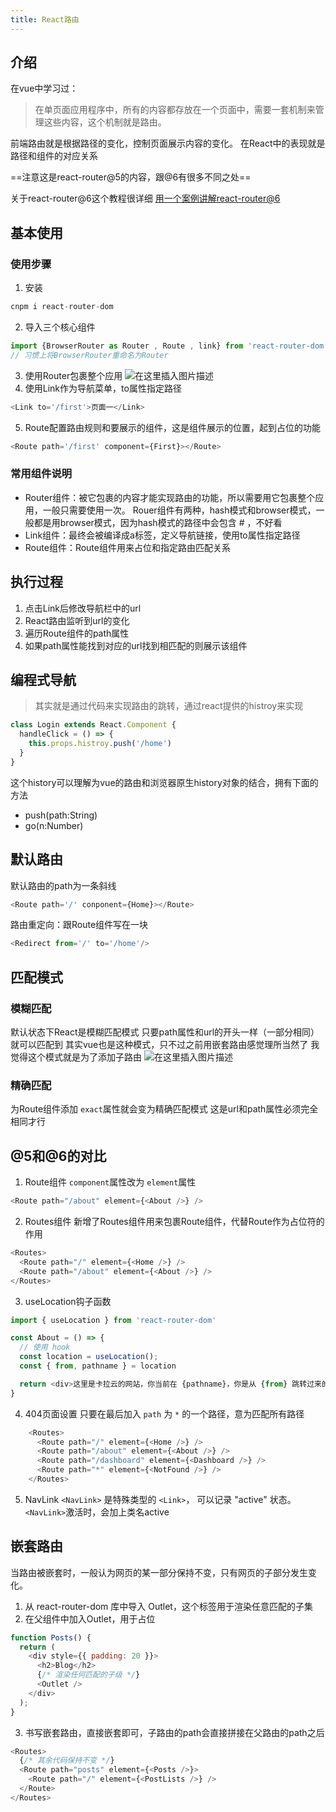 ```yaml
---
title: React路由
---
```

## 介绍

在vue中学习过：

> 在单页面应用程序中，所有的内容都存放在一个页面中，需要一套机制来管理这些内容，这个机制就是路由。

前端路由就是根据路径的变化，控制页面展示内容的变化。
在React中的表现就是路径和组件的对应关系

==注意这是react-router@5的内容，跟@6有很多不同之处==

关于react-router@6这个教程很详细
[用一个案例讲解react-router@6](https://cloud.tencent.com/developer/article/1965740)

## 基本使用

### 使用步骤

1. 安装

```javascript
cnpm i react-router-dom
```

2. 导入三个核心组件

```javascript
import {BrowserRouter as Router , Route , link} from 'react-router-dom'
// 习惯上将BrowserRouter重命名为Router
```

3. 使用Router包裹整个应用
   ![在这里插入图片描述](https://img-blog.csdnimg.cn/60b36019d17f40d5b07553af69b849f8.png)
4. 使用Link作为导航菜单，to属性指定路径

```javascript
<Link to='/first'>页面一</Link>
```

5. Route配置路由规则和要展示的组件，这是组件展示的位置，起到占位的功能

```javascript
<Route path='/first' component={First}></Route>
```

### 常用组件说明

+ Router组件：被它包裹的内容才能实现路由的功能，所以需要用它包裹整个应用，一般只需要使用一次。
  Rouer组件有两种，hash模式和browser模式，一般都是用browser模式，因为hash模式的路径中会包含 *#* ，不好看
+ Link组件：最终会被编译成a标签，定义导航链接，使用to属性指定路径
+ Route组件：Route组件用来占位和指定路由匹配关系

## 执行过程

1. 点击Link后修改导航栏中的url
2. React路由监听到url的变化
3. 遍历Route组件的path属性
4. 如果path属性能找到对应的url找到相匹配的则展示该组件

## 编程式导航

> 其实就是通过代码来实现路由的跳转，通过react提供的histroy来实现

```javascript
class Login extends React.Component {
  handleClick = () => {
	this.props.histroy.push('/home')
  }
}
```

这个history可以理解为vue的路由和浏览器原生history对象的结合，拥有下面的方法

+ push(path:String)
+ go(n:Number)

## 默认路由

默认路由的path为一条斜线

```javascript
<Route path='/' conponent={Home}></Route>
```

路由重定向：跟Route组件写在一块

```javascript
<Redirect from='/' to='/home'/>
```

## 匹配模式

### 模糊匹配

默认状态下React是模糊匹配模式
只要path属性和url的开头一样（一部分相同）就可以匹配到
其实vue也是这种模式，只不过之前用嵌套路由感觉理所当然了
我觉得这个模式就是为了添加子路由
![在这里插入图片描述](https://img-blog.csdnimg.cn/6b454b4ed6e144a59702e03b1b4cfb79.png)

### 精确匹配

为Route组件添加 `exact`属性就会变为精确匹配模式
这是url和path属性必须完全相同才行

## @5和@6的对比

1. Route组件
   `component`属性改为 `element`属性

```javascript
<Route path="/about" element={<About />} />
```

2. Routes组件
   新增了Routes组件用来包裹Route组件，代替Route作为占位符的作用

```javascript
<Routes>
  <Route path="/" element={<Home />} />
  <Route path="/about" element={<About />} />
</Routes>
```

3. useLocation钩子函数

```javascript
import { useLocation } from 'react-router-dom'

const About = () => {
  // 使用 hook
  const location = useLocation();
  const { from, pathname } = location

  return <div>这里是卡拉云的网站，你当前在 {pathname}，你是从 {from} 跳转过来的</div>
}
```

4. 404页面设置
   只要在最后加入 `path` 为 `*` 的一个路径，意为匹配所有路径

```javascript
    <Routes>
      <Route path="/" element={<Home />} />
      <Route path="/about" element={<About />} />
      <Route path="/dashboard" element={<Dashboard />} />
      <Route path="*" element={<NotFound />} />
    </Routes>
```

5. NavLink
   `<NavLink>` 是特殊类型的 `<Link>`， 可以记录 "active" 状态。
   `<NavLink>`激活时，会加上类名active

## 嵌套路由

当路由被嵌套时，一般认为网页的某一部分保持不变，只有网页的子部分发生变化。

1. 从 react-router-dom 库中导入 Outlet，这个标签用于渲染任意匹配的子集
2. 在父组件中加入Outlet，用于占位

```javascript
function Posts() {
  return (
    <div style={{ padding: 20 }}>
      <h2>Blog</h2>
      {/* 渲染任何匹配的子级 */}
      <Outlet />
    </div>
  );
}
```

3. 书写嵌套路由，直接嵌套即可，子路由的path会直接拼接在父路由的path之后

```javascript
<Routes>
  {/* 其余代码保持不变 */}
  <Route path="posts" element={<Posts />}>
    <Route path="/" element={<PostLists />} />
  </Route>
</Routes>
```
